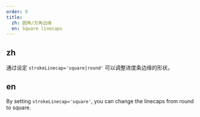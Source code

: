 ```yaml
---
order: 9
title:
  zh: 圆角/方角边缘
  en: Square linecaps
---
```


## zh

通过设定 `strokeLinecap='square|round'` 可以调整进度条边缘的形状。

## en

By setting `strokeLinecap='square'`, you can change the linecaps from round to square.
